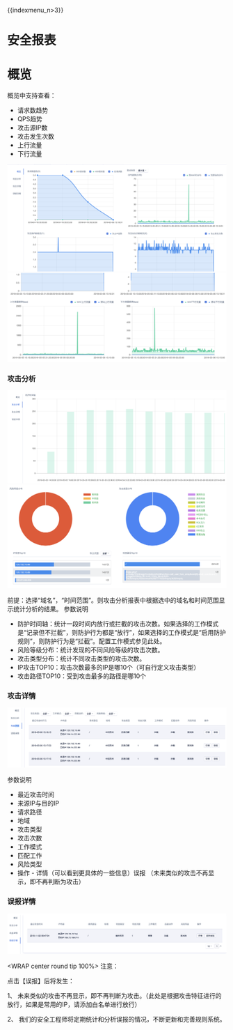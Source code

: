 {{indexmenu_n>3}}

# 安全报表

# 概览

概览中支持查看：

  - 请求数趋势
  - QPS趋势
  - 攻击源IP数
  - 攻击发生次数
  - 上行流量
  - 下行流量

![](/images/opintro/waf44.png)
![waf45.png](/images/opintro/waf45.png)

### 攻击分析

![waf46.png](/images/opintro/waf46.png)
![waf47.png](/images/opintro/waf47.png)

前提：选择“域名”，“时间范围”。则攻击分析报表中根据选中的域名和时间范围显示统计分析的结果。 参数说明

  - 防护时间轴：统计一段时间内放行或拦截的攻击次数。如果选择的工作模式是“记录但不拦截”，则防护行为都是“放行”，如果选择的工作模式是“启用防护规则”，则防护行为是“拦截”。配置工作模式参见此处。
  - 风险等级分布：统计发现的不同风险等级的攻击次数。
  - 攻击类型分布：统计不同攻击类型的攻击次数。
  - IP攻击TOP10：攻击次数最多的IP是哪10个（可自行定义攻击类型）
  - 攻击路径TOP10：受到攻击最多的路径是哪10个

### 攻击详情

![waf48.png](/images/opintro/waf48.png)

参数说明

  - 最近攻击时间
  - 来源IP与目的IP
  - 请求路径
  - 地域
  - 攻击类型
  - 攻击次数
  - 工作模式
  - 匹配工作
  - 风险类型
  - 操作 - 详情（可以看到更具体的一些信息）误报 （未来类似的攻击不再显示，即不再判断为攻击）

### 误报详情

![waf49.png](/images/opintro/waf49.png)

<WRAP center round tip 100%> 注意：

点击【误报】后将发生：

1、 未来类似的攻击不再显示，即不再判断为攻击。（此处是根据攻击特征进行的放行，如果是常用的IP，请添加白名单进行放行）

2、 我们的安全工程师将定期统计和分析误报的情况，不断更新和完善规则系统。 </WRAP>
